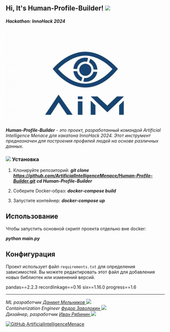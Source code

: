 <h2> Hi, It's Human-Profile-Builder! <img src="https://media.giphy.com/media/mGcNjsfWAjY5AEZNw6/giphy.gif" width="50"></h2>
<h5>Hackathon: InnoHack 2024</h5>
<img src="Logo.jpg" width="600">
</br>


***Human-Profile-Builder** - это проект, разработанный командой Artificial Intelligence Menace для хакатона InnoHack 2024. Этот инструмент предназначен для построения профилей людей на основе различных данных.*


### <img src="https://media.giphy.com/media/VgCDAzcKvsR6OM0uWg/giphy.gif" width="50"> Установка


1. Клонируйте репозиторий:
***git clone https://github.com/ArtificialIntelligenceMenace/Human-Profile-Builder.git***
***cd Human-Profile-Builder***

2. Соберите Docker-образ:
***docker-compose build***

3. Запустите контейнер:
***docker-compose up***

## Использование

Чтобы запустить основной скрипт проекта отдельно вне docker:

***python main.py***


## Конфигурация

Проект использует файл `requirements.txt` для определения зависимостей. Вы можете редактировать этот файл для добавления новых библиотек или изменений версий.

pandas==2.2.3
recordlinkage==0.16
six==1.16.0
progress==1.6



- - -
<p><em>ML разработчик <a href="https://t.me/NoxRessurected">Даниил Мельников </a><img src="https://media.giphy.com/media/WUlplcMpOCEmTGBtBW/giphy.gif" width="30"></br>
Containerization Engineer <a href="https://t.me/faster_name8322000">Федор Заволокин </a><img src="https://media.giphy.com/media/fYSnHlufseco8Fh93Z/giphy.gif" width="30"></br>
Дизайнер, разработчик
 <a href="https://t.me/c1cadaCE5">Иван Рябинин </a><img src="https://analyticsindiamag.com/wp-content/uploads/2018/12/programming.gif" width="40">
</em></p>


[![GitHub ArtificialIntelligenceMenace](https://img.shields.io/github/followers/ArtificialIntelligenceMenace?label=follow&style=social)](https://github.com/ArtificialIntelligenceMenace)

